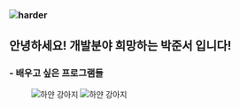 
### ![harder](https://capsule-render.vercel.app/api?type=waving&height=300&color=gradient&text=Hello,World!)

## 안녕하세요! 개발분야 희망하는 박준서 입니다!

###  - 배우고 싶은 프로그램들
<figure>
    <img src="https://i.esdrop.com/d/f/tLVjhTbXns/cvbeGtiwIM.png" alt="하얀 강아지"><width="100" height="100">
    <img src="https://i.esdrop.com/d/f/tLVjhTbXns/JsrONzNpOE.jpg" alt="하얀 강아지"><width="100" height="100">
</figure>
